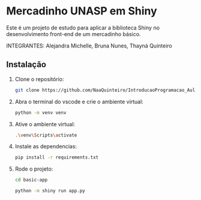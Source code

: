 # Mercadinho UNASP em Shiny
Este é um projeto de estudo para aplicar a biblioteca Shiny no desenvolvimento front-end de um mercadinho básico. 

INTEGRANTES: Alejandra Michelle, Bruna Nunes, Thayná Quinteiro

## Instalação

1. Clone o repositório:
   ```bash
   git clone https://github.com/NaaQuinteiro/IntroducaoProgramacao_Aulas.git
   ```
   
2. Abra o terminal do vscode e crie o ambiente virtual:
   ```bash
   python -m venv venv
   ```
4. Ative o ambiente virtual:
   ```bash
   .\venv\Scripts\activate
   ```
5. Instale as dependencias:
   ```bash
   pip install -r requirements.txt
   ```
6. Rode o projeto:
   ```bash
   cd basic-app

   python -m shiny run app.py
   ```
